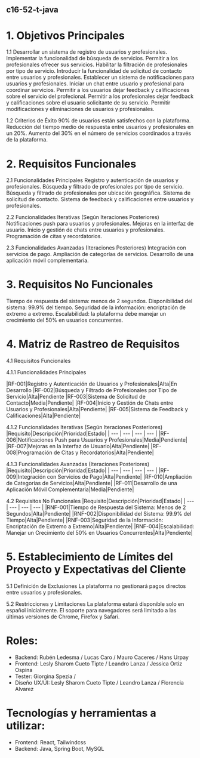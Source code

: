 ## **c16-52-t-java**

# 1. Objetivos Principales

1.1 Desarrollar un sistema de registro de usuarios y profesionales.
Implementar la funcionalidad de búsqueda de servicios.
Permitir a los profesionales ofrecer sus servicios.
Habilitar la filtración de profesionales por tipo de servicio.
Introducir la funcionalidad de solicitud de contacto entre usuarios y profesionales.
Establecer un sistema de notificaciones para usuarios y profesionales.
Iniciar un chat entre usuario y profesional para coordinar servicios.
Permitir a los usuarios dejar feedback y calificaciones sobre el servicio del profecional.
Permitir a los profesionales dejar feedback y calificaciones sobre el usuario solicitante de su servicio.
Permitir modificaciones y eliminaciones de usuarios y profesionales.

1.2 Criterios de Éxito
90% de usuarios están satisfechos con la plataforma.
Reducción del tiempo medio de respuesta entre usuarios y profesionales en un 20%.
Aumento del 30% en el número de servicios coordinados a través de la plataforma.

# 2. Requisitos Funcionales

2.1 Funcionalidades Principales
Registro y autenticación de usuarios y profesionales.
Búsqueda y filtrado de profesionales por tipo de servicio.
Búsqueda y filtrado de profesionales por ubicación geográfica. 
Sistema de solicitud de contacto.
Sistema de feedback y calificaciones entre usuarios y profesionales.

2.2 Funcionalidades Iterativas (Según Iteraciones Posteriores)
Notificaciones push para usuarios y profesionales.
Mejoras en la interfaz de usuario.
Inicio y gestión de chats entre usuarios y profesionales.
Programación de citas y recordatorios.

2.3 Funcionalidades Avanzadas (Iteraciones Posteriores)
Integración con servicios de pago.
Ampliación de categorías de servicios.
Desarrollo de una aplicación móvil complementaria.

# 3. Requisitos No Funcionales
Tiempo de respuesta del sistema: menos de 2 segundos.
Disponibilidad del sistema: 99.9% del tiempo.
Seguridad de la información: encriptación de extremo a extremo.
Escalabilidad: la plataforma debe manejar un crecimiento del 50% en usuarios concurrentes.

# 4. Matriz de Rastreo de Requisitos

4.1 Requisitos Funcionales

4.1.1 Funcionalidades Principales

|RF-001|Registro y Autenticación de Usuarios y Profesionales|Alta|En Desarrollo
|RF-002|Búsqueda y Filtrado de Profesionales por Tipo de Servicio|Alta|Pendiente
|RF-003|Sistema de Solicitud de Contacto|Media|Pendiente|
|RF-004|Inicio y Gestión de Chats entre Usuarios y Profesionales|Alta|Pendiente|
|RF-005|Sistema de Feedback y Calificaciones|Alta|Pendiente|

4.1.2 Funcionalidades Iterativas (Según Iteraciones Posteriores)
|Requisito|Descripción|Prioridad|Estado|
| --- | --- | --- | --- |
|RF-006|Notificaciones Push para Usuarios y Profesionales|Media|Pendiente|
|RF-007|Mejoras en la Interfaz de Usuario|Alta|Pendiente|
|RF-008|Programación de Citas y Recordatorios|Alta|Pendiente|

4.1.3 Funcionalidades Avanzadas (Iteraciones Posteriores)
|Requisito|Descripción|Prioridad|Estado|
| --- | --- | --- | --- |
|RF-009|Integración con Servicios de Pago|Alta|Pendiente|
|RF-010|Ampliación de Categorías de Servicios|Alta|Pendiente|
|RF-011|Desarrollo de una Aplicación Móvil Complementaria|Media|Pendiente|



4.2 Requisitos No Funcionales
|Requisito|Descripción|Prioridad|Estado|
| --- | --- | --- | --- |
|RNF-001|Tiempo de Respuesta del Sistema: Menos de 2 Segundos|Alta|Pendiente|
|RNF-002|Disponibilidad del Sistema: 99.9% del Tiempo|Alta|Pendiente|
|RNF-003|Seguridad de la Información: Encriptación de Extremo a Extremo|Alta|Pendiente|
|RNF-004|Escalabilidad: Manejar un Crecimiento del 50% en Usuarios Concurrentes|Alta|Pendiente|

# 5. Establecimiento de Límites del Proyecto y Expectativas del Cliente

5.1 Definición de Exclusiones
La plataforma no gestionará pagos directos entre usuarios y profesionales.

5.2 Restricciones y Limitaciones
La plataforma estará disponible solo en español inicialmente.
El soporte para navegadores será limitado a las últimas versiones de Chrome, Firefox y Safari.

# **Roles:**
- Backend: Rubén Ledesma / Lucas Caro / Mauro Caceres / Hans Urpay
- Frontend: Lesly Sharom Cueto Tipte / Leandro Lanza / Jessica Ortiz Ospina
- Tester: Giorgina Spezia /
- Diseño UX/UI: Lesly Sharom Cueto Tipte / Leandro Lanza / Florencia Alvarez


# **Tecnologías y herramientas a utilizar:**
- Frontend: React, Tailwindcss
- Backend: Java, Spring Boot, MySQL

